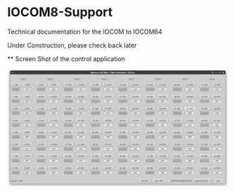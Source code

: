 # IOCOM8-Support
 Technical documentation for the IOCOM to IOCOM64

  Under Construction, please check back later


** Screen Shot of the control application

 ![Screen Shot](screenshot.png)